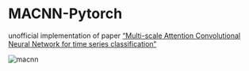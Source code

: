 # MACNN-Pytorch
unofficial implementation of paper [“Multi-scale Attention Convolutional Neural Network for time series classification”](https://www.sciencedirect.com/science/article/abs/pii/S0893608021000010)



![macnn](E:\AAA\myjupyter\github\MACNN-Pytorch\imgs\macnn.JPG)
